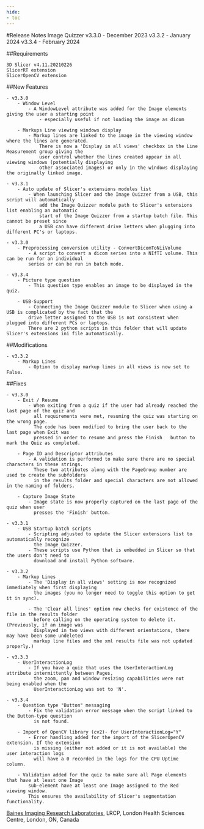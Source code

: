 ```yaml
---
hide:
- toc
---
```

<!-- let javascript handle toc on left sidebar -->

#Release Notes
	Image Quizzer v3.3.0 - December 2023
				  v3.3.2 - January 2024
				  v3.3.4 - February 2024
	

##Requirements

	3D Slicer v4.11.20210226
	SlicerRT extension
	SlicerOpenCV extension
	
##New Features

	- v3.3.0 
		- Window Level
			- A WindowLevel attribute was added for the Image elements giving the user a starting point
				- especially useful if not loading the image as dicom
			
		- Markups Line viewing windows display
			- Markup lines are linked to the image in the viewing window where the lines are generated.
				There is now a 'Display in all views' checkbox in the Line Measurement group giving the
				user control whether the lines created appear in all viewing windows (potentially displaying
				other associated images) or only in the windows displaying the originally linked image.
			
	- v3.3.1
		- Auto update of Slicer's extensions modules list
			- When launching Slicer and the Image Quizzer from a USB, this script will automatically
				add the Image Quizzer module path to Slicer's extensions list enabling an automatic
				start of the Image Quizzer from a startup batch file. This cannot be preset since
				a USB can have different drive letters when plugging into different PC's or laptops.
			
	- v3.3.0
		- Preprocessing conversion utility - ConvertDicomToNiiVolume
			- A script to convert a dicom series into a NIfTI volume. This can be run for an individual
			series or can be run in batch mode.

	- v3.3.4
		- Picture type question
			- This question type enables an image to be displayed in the quiz.
	
		- USB-Support
			- Connecting the Image Quizzer module to Slicer when using a USB is complicated by the fact that the 
			drive letter assigned to the USB is not consistent when plugged into different PCs or laptops.
			There are 2 python scripts in this folder that will update Slicer's extensions ini file automatically. 
			
			
	
##Modifications

	- v3.3.2
		- Markup Lines 
			- Option to display markup lines in all views is now set to False. 
			
			
##Fixes

	- v3.3.0
		- Exit / Resume
			- When exiting from a quiz if the user had already reached the last page of the quiz and  
			  all requirements were met, resuming the quiz was starting on the wrong page. 
			  The code has been modified to bring the user back to the last page when Exit was 
			  pressed in order to resume and press the Finish	button to mark the Quiz as completed.
				
		- Page ID and Descriptor attributes
			- A validation is performed to make sure there are no special characters in these strings.
			  These two attributes along with the PageGroup number are used to create the subfolders
			  in the results folder and special characters are not allowed in the naming of folders.
				
		- Capture Image State
			- Image state is now properly captured on the last page of the quiz when user 
			  presses the 'Finish' button.
		
	- v3.3.1
		- USB Startup batch scripts
			- Scripting adjusted to update the Slicer extensions list to automatically recognize 
			  the Image Quizzer.
			- These scripts use Python that is embedded in Slicer so that the users don't need to
			  download and install Python software.
			  
	- v3.3.2
		- Markup Lines 
			- The 'Display in all views' setting is now recognized immediately when first displaying 
			  the images (you no longer need to toggle this option to get it in sync).
			  
			- The 'Clear all lines' option now checks for existence of the file in the results folder
			  before calling on the operating system to delete it. (Previously, if an image was 
			  displayed in two views with different orientations, there may have been some undeleted
			  markup line files and the xml results file was not updated properly.)
			  
	- v3.3.3
		- UserInteractionLog
			- If you have a quiz that uses the UserInteractionLog attribute intermittently between Pages,
			  the zoom, pan and window resizing capabilities were not being enabled when the 
			  UserInteractionLog was set to 'N'.
		
	- v3.3.4
		- Question type "Button" messaging
			- Fix the validation error message when the script linked to the Button-type question
			  is not found.
		
		- Import of OpenCV library (cv2)- for UserInteractionLog="Y"
			- Error handling added for the import of the SlicerOpenCV extension. If the extension 
			  is missing (either not added or it is not available) the user interaction logs 
			  will have a 0 recorded in the logs for the CPU Uptime column.
			  
		- Validation added for the quiz to make sure all Page elements that have at least one Image  
			sub-element have at least one Image assigned to the Red viewing window.
			This ensures the availability of Slicer's segmentation functionality.
		  
<a href="https://bainesimaging.com" target="_blank">Baines Imaging Research Laboratories</a>, LRCP, London Health Sciences Centre, London, ON, Canada
